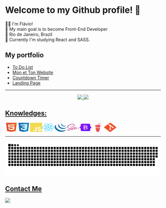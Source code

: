 # Welcome to my Github profile! 👋

🧑‍🦱 I'm Flávio!<br>
🎯 My main goal is to become Front-End Developer<br>
📍 Rio de Janeiro, Brazil<br>
🌱 Currently I'm studying React and SASS.


## My portfolio
- [To Do List](https://flaviosp15.github.io/todo-list/)
- [Mon et Ton Website](https://monetton.netlify.app/)
- [Countdown Timer](https://flaviosp15.github.io/countdown-timer/)
- [Landing Page](https://flaviosp15.github.io/landing-page-1/)

<hr>

<div align="center">
  <a href="https://github.com/flaviosp15">
  <img height="160em" src="https://github-readme-stats.vercel.app/api?username=flaviosp15&show_icons=true&theme=vision-friendly-dark&include_all_commits=true&count_private=true"/>
  <img height="160em" src="https://github-readme-stats.vercel.app/api/top-langs/?username=flaviosp15&layout=compact&langs_count=7&theme=vision-friendly-dark"/>
</div>

## Knowledges:
<div style="display: flex"><br>
  <img align="center" alt="HTML logo" height="30" width="40" src="https://raw.githubusercontent.com/devicons/devicon/master/icons/html5/html5-original.svg">
  <img align="center" alt="CSS logo" height="30" width="40" src="https://raw.githubusercontent.com/devicons/devicon/master/icons/css3/css3-original.svg">
  <img align="center" alt="JavaScript logo" height="30" width="40" src="https://raw.githubusercontent.com/devicons/devicon/master/icons/javascript/javascript-plain.svg">
  <img align="center" alt="React logo" height="30" width="40" src="https://raw.githubusercontent.com/devicons/devicon/master/icons/react/react-original.svg">
  <img align="center" alt="jQuery logo" height="30" width="40" src="https://raw.githubusercontent.com/devicons/devicon/master/icons/jquery/jquery-plain.svg">
  <img align="center" alt="SASS logo" height="30" width="40" src="https://raw.githubusercontent.com/devicons/devicon/master/icons/sass/sass-original.svg">
    <img align="center" alt="Bootstrap logo" height="30" width="40" src="https://raw.githubusercontent.com/devicons/devicon/master/icons/bootstrap/bootstrap-original.svg">
  <img align="center" alt="Gulp logo" height="30" width="40" src="https://raw.githubusercontent.com/devicons/devicon/master/icons/gulp/gulp-plain.svg">
  <img align="center" alt="Git logo" height="30" width="40" src="https://raw.githubusercontent.com/devicons/devicon/master/icons/git/git-plain.svg">
</div>
</div>

<hr>
  
 <div>
   
  ![Snake animation](https://github.com/flaviosp15/flaviosp15/blob/output/github-contribution-grid-snake.svg)
 
</div>
  
## Contact Me
<div>
  <a href="https://www.linkedin.com/in/fspereira15/" target="_blank"><img src="https://img.shields.io/badge/-LinkedIn-%230077B5?style=for-the-badge&logo=linkedin&logoColor=white" target="_blank"></a>
</div>
